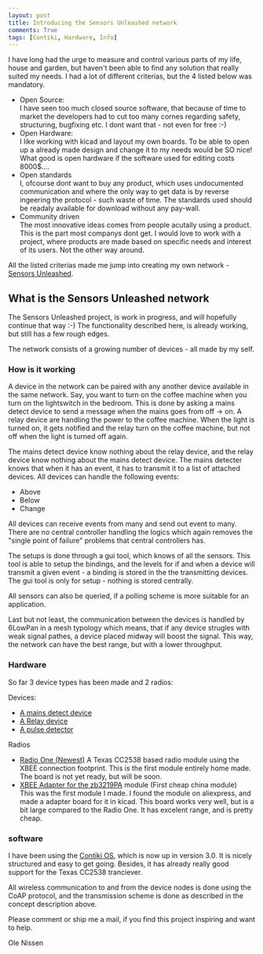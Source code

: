 ```yaml
---
layout: post
title: Introducing the Sensors Unleashed network
comments: True
tags: [Contiki, Hardware, Info]
---
```


I have long had the urge to measure and control various parts of my life, house and garden, but haven't been able to find any solution that really suited my needs. I had a lot of different criterias, but the 4 listed below was mandatory.
* Open Source:  
I have seen too much closed source software, that because of time to market the developers had to cut too many cornes regarding safety, structuring, bugfixing etc. I dont want that - not even for free :-)
* Open Hardware:    
I like working with kicad and layout my own boards. To be able to open up a already made design and change it to my needs would be SO nice! What good is open hardware if the software used for editing costs 8000$....
* Open standards  
I, ofcourse dont want to buy any product, which uses undocumented communication and where the only way to get data is by reverse ingeering the protocol - such waste of time. The standards used should be readaly available for download without any pay-wall.
* Community driven  
The most innovative ideas comes from people acutally using a product. This is the part most companys dont get. I would love to work with a project, where products are made based on specific needs and interest of its users. Not the other way around.

All the listed criterias made me jump into creating my own network - [Sensors Unleashed](www.sensorsunleashed.com).

## What is the Sensors Unleashed network

The Sensors Unleashed project, is work in progress, and will hopefully continue that way :-) The functionality described here, is already working, but still has a few rough edges.

The network consists of a growing number of devices - all made by my self.

### How is it working

A device in the network can be paired with any another device available in the same network.
Say, you want to turn on the coffee machine when you turn on the lightswitch in the bedroom. This is done
by asking a mains detect device to send a message when the mains goes from off -> on. A relay device are handling the power to the coffee machine. When the light is turned on, it gets notified and the relay turn on the coffee machine, but not off when the light is turned off again.

The mains detect device know nothing about the relay device, and the relay device know nothing about the mains
detect device. The mains detecter knows that when it has an event, it has to transmit it to a list of attached devices.
All devices can handle the following events:
* Above
* Below
* Change

All devices can receive events from many and send out event to many.
There are no central controller handling the logics which again removes the "single point of failure" problems that central controllers has.

The setups is done through a gui tool, which knows of all the sensors. This tool is able to setup the bindings, and
the levels for if and when a device will transmit a given event - a binding is stored in the the transmitting devices. The gui tool
is only for setup - nothing is stored centrally.

All sensors can also be queried, if a polling scheme is more suitable for an application.

Last but not least, the communication between the devices is handled by 6LowPan in a mesh typology which means, that if any device strugles with weak signal pathes, a device placed midway will boost the signal. This way, the network can have the best range, but with a lower throughput.

### Hardware
So far 3 device types has been made and 2 radios:

Devices:
* [A mains detect device]()
* [A Relay device](https://github.com/SensorsUnleashed/relayboard)
* [A pulse detector](https://github.com/SensorsUnleashed/pulsecounter)

Radios
* [Radio One (Newest)](https://github.com/SensorsUnleashed/RadioOne)
A Texas CC2538 based radio module using the XBEE connection footprint. This is the first module entirely home made. The board is not yet ready, but will be soon.  
* [XBEE Adapter for the zb3219PA](https://github.com/SensorsUnleashed/zb3219PA_XBEEAdapter) module (First cheap china module)  
This was the first module I made. I found the module on aliexpress, and made a adapter board for it in kicad. This board works very well, but is a bit large compared to the Radio One. It has excelent range, and is pretty cheap.


### software
I have been using the [Contiki OS](http://www.contiki-os.org), which is now up in version 3.0. It is nicely structured and easy to get going. Besides, it has already really good support for the Texas CC2538 tranciever.

All wireless communication to and from the device nodes is done using the CoAP protocol, and the transmission scheme is done as described in the concept description above.


Please comment or ship me a mail, if you find this project inspiring and want to help.

Ole Nissen
